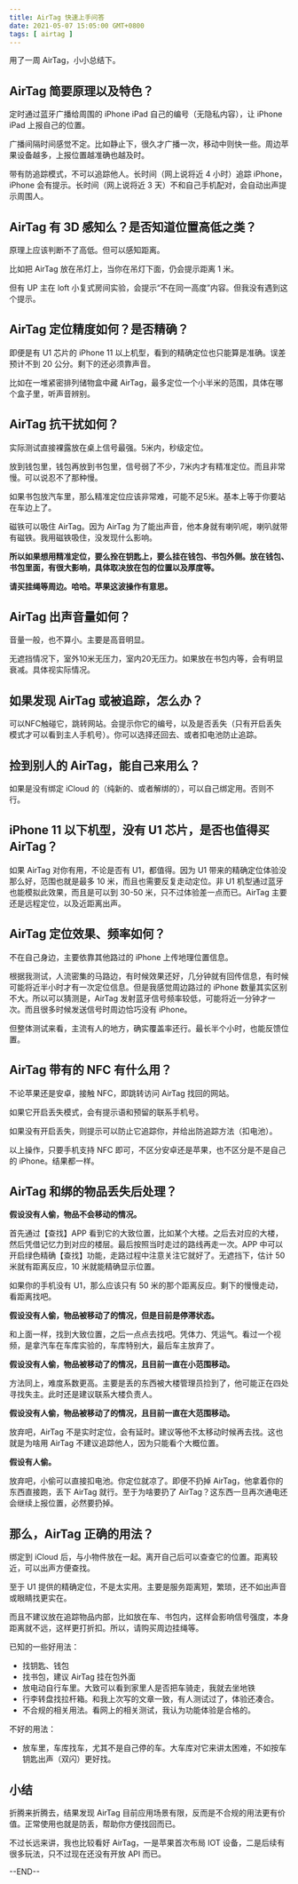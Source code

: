 ```yaml
---
title: AirTag 快速上手问答
date: 2021-05-07 15:05:00 GMT+0800
tags: [ airtag ]
---
```


用了一周 AirTag，小小总结下。

<!-- truncate -->

## AirTag 简要原理以及特色？

定时通过蓝牙广播给周围的 iPhone iPad 自己的编号（无隐私内容），让 iPhone iPad 上报自己的位置。

广播间隔时间感觉不定。比如静止下，很久才广播一次，移动中则快一些。周边苹果设备越多，上报位置越准确也越及时。

带有防追踪模式，不可以追踪他人。长时间（网上说将近 4 小时）追踪 iPhone，iPhone 会有提示。长时间（网上说将近 3 天）不和自己手机配对，会自动出声提示周围人。

## AirTag 有 3D 感知么？是否知道位置高低之类？

原理上应该判断不了高低。但可以感知距离。

比如把 AirTag 放在吊灯上，当你在吊灯下面，仍会提示距离 1 米。

但有 UP 主在 loft 小复式房间实验，会提示“不在同一高度”内容。但我没有遇到这个提示。

## AirTag 定位精度如何？是否精确？

即便是有 U1 芯片的 iPhone 11 以上机型，看到的精确定位也只能算是准确。误差预计不到 20 公分。剩下的还必须靠声音。

比如在一堆紧密排列储物盒中藏 AirTag，最多定位一个小半米的范围，具体在哪个盒子里，听声音辨别。

## AirTag 抗干扰如何？

实际测试直接裸露放在桌上信号最强。5米内，秒级定位。

放到钱包里，钱包再放到书包里，信号弱了不少，7米内才有精准定位。而且非常慢。可以说忍不了那种慢。

如果书包放汽车里，那么精准定位应该非常难，可能不足5米。基本上等于你要站在车边上了。

磁铁可以吸住 AirTag。因为 AirTag 为了能出声音，他本身就有喇叭呢，喇叭就带有磁铁。我用磁铁吸住，没发现什么影响。

**所以如果想用精准定位，要么拴在钥匙上，要么挂在钱包、书包外侧。放在钱包、书包里面，有很大影响，具体取决放在包的位置以及厚度等。**

**请买挂绳等周边。哈哈。苹果这波操作有意思。**

## AirTag 出声音量如何？

音量一般，也不算小。主要是高音明显。

无遮挡情况下，室外10米无压力，室内20无压力。如果放在书包内等，会有明显衰减。具体视实际情况。

## 如果发现 AirTag 或被追踪，怎么办？

可以NFC触碰它，跳转网站。会提示你它的编号，以及是否丢失（只有开启丢失模式才可以看到主人手机号）。你可以选择还回去、或者扣电池防止追踪。

## 捡到别人的 AirTag，能自己来用么？

如果是没有绑定 iCloud 的（纯新的、或者解绑的），可以自己绑定用。否则不行。

## iPhone 11 以下机型，没有 U1 芯片，是否也值得买 AirTag？

如果 AirTag 对你有用，不论是否有 U1，都值得。因为 U1 带来的精确定位体验没那么好，范围也就是最多 10 米，而且也需要反复走动定位。非 U1 机型通过蓝牙也能模拟此效果，而且是可以到 30-50 米，只不过体验差一点而已。AirTag 主要还是远程定位，以及近距离出声。

## AirTag 定位效果、频率如何？

不在自己身边，主要依靠其他路过的 iPhone 上传地理位置信息。

根据我测试，人流密集的马路边，有时候效果还好，几分钟就有回传信息，有时候可能将近半小时才有一次定位信息。但是我感觉周边路过的 iPhone 数量其实区别不大。所以可以猜测是，AirTag 发射蓝牙信号频率较低，可能将近一分钟才一次。而且很多时候发送信号时周边恰巧没有 iPhone。

但整体测试来看，主流有人的地方，确实覆盖率还行。最长半个小时，也能反馈位置。

## AirTag 带有的 NFC 有什么用？

不论苹果还是安卓，接触 NFC，即跳转访问 AirTag 找回的网站。

如果它开启丢失模式，会有提示语和预留的联系手机号。

如果没有开启丢失，则提示可以防止它追踪你，并给出防追踪方法（扣电池）。

以上操作，只要手机支持 NFC 即可，不区分安卓还是苹果，也不区分是不是自己的 iPhone。结果都一样。

## AirTag 和绑的物品丢失后处理？

**假设没有人偷，物品不会移动的情况。**

首先通过【查找】APP 看到它的大致位置，比如某个大楼。之后去对应的大楼，然后凭借记忆力到对应的楼层。最后按照当时走过的路线再走一次。APP 中可以开启绿色精确【查找】功能，走路过程中注意关注它就好了。无遮挡下，估计 50 米就有距离反应，10 米就能精确显示位置。

如果你的手机没有 U1，那么应该只有 50 米的那个距离反应。剩下的慢慢走动，看距离找吧。

**假设没有人偷，物品被移动了的情况，但是目前是停滞状态。**

和上面一样，找到大致位置，之后一点点去找吧。凭体力、凭运气。看过一个视频，是拿汽车在车库实验的，车库特别大，最后车主放弃了。

**假设没有人偷，物品被移动了的情况，且目前一直在小范围移动。**

方法同上，难度系数更高。主要是丢的东西被大楼管理员捡到了，他可能正在四处寻找失主。此时还是建议联系大楼负责人。

**假设没有人偷，物品被移动了的情况，且目前一直在大范围移动。**

放弃吧，AirTag 不是实时定位，会有延时。建议等他不太移动时候再去找。这也就是为啥用 AirTag 不建议追踪他人，因为只能看个大概位置。

**假设有人偷。**

放弃吧，小偷可以直接扣电池。你定位就凉了。即便不扔掉 AirTag，他拿着你的东西直接跑，丢下 AirTag 就行。至于为啥要扔了 AirTag？这东西一旦再次通电还会继续上报位置，必然要扔掉。

## 那么，AirTag 正确的用法？

绑定到 iCloud 后，与小物件放在一起。离开自己后可以查查它的位置。距离较近，可以出声方便查找。

至于 U1 提供的精确定位，不是太实用。主要是服务距离短，繁琐，还不如出声音或眼睛找更实在。

而且不建议放在追踪物品内部，比如放在车、书包内，这样会影响信号强度，本身距离就不远，这样更打折扣。所以，请购买周边挂绳等。

已知的一些好用法：

* 找钥匙、钱包
* 找书包，建议 AirTag 挂在包外面
* 放电动自行车里。大致可以看到家里人是否把车骑走，我就去坐地铁
* 行李转盘找拉杆箱。和我上次写的文章一致，有人测试过了，体验还凑合。
* 不合规的相关用法。看网上的相关测试，我认为功能体验是合格的。

不好的用法：

* 放车里，车库找车，尤其不是自己停的车。大车库对它来讲太困难，不如按车钥匙出声（双闪）更好找。

## 小结

折腾来折腾去，结果发现 AirTag 目前应用场景有限，反而是不合规的用法更有价值。正常使用也就是防丢，帮助你方便找回而已。

不过长远来讲，我也比较看好 AirTag，一是苹果首次布局 IOT 设备，二是后续有很多玩法，只不过现在还没有开放 API 而已。

--END--
